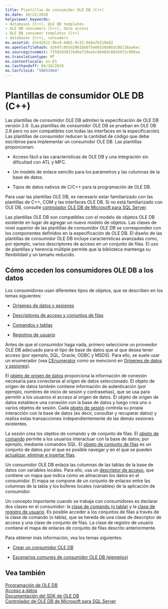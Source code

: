 ```yaml
---
title: Plantillas de consumidor OLE DB (C++)
ms.date: 10/22/2018
helpviewer_keywords:
- databases [C++], OLE DB templates
- OLE DB consumers [C++], data access
- OLE DB consumer templates [C++]
- databases [C++], consumers
ms.assetid: d3e42612-0bc0-4d65-9c32-0e8a7b219e82
ms.openlocfilehash: d2697c955d2063bb075e06536b083c0b138aa4ac
ms.sourcegitcommit: 72583d30170d6ef29ea5c6848dc00169f2c909aa
ms.translationtype: MT
ms.contentlocale: es-ES
ms.lasthandoff: 04/18/2019
ms.locfileid: "59031964"
---
```

# <a name="ole-db-consumer-templates-c"></a>Plantillas de consumidor OLE DB (C++)

Las plantillas de consumidor OLE DB admiten la especificación de OLE DB versión 2.6. (Las plantillas de consumidor OLE DB se prueban en OLE DB 2.6 pero no son compatibles con todas las interfaces en la especificación). Las plantillas de consumidor reducen la cantidad de código que debe escribirse para implementar un consumidor OLE DB. Las plantillas proporcionan:

- Acceso fácil a las características de OLE DB y una integración sin dificultad con ATL y MFC.

- Un modelo de enlace sencillo para los parámetros y las columnas de la base de datos.

- Tipos de datos nativos de C/C++ para la programación de OLE DB.

Para usar las plantillas OLE DB, es necesario estar familiarizado con las plantillas de C++, COM y las interfaces OLE DB. Si no está familiarizado con OLE DB, consulte [controlador OLE DB de Microsoft para SQL Server](/sql/connect/oledb/oledb-driver-for-sql-server).

Las plantillas OLE DB son compatibles con el modelo de objetos OLE DB existente en lugar de agregar un nuevo modelo de objetos. Las clases de nivel superior de las plantillas de consumidor OLE DB se corresponden con los componentes definidos en la especificación de OLE DB. El diseño de las plantillas de consumidor OLE DB incluye características avanzadas como, por ejemplo, varios descriptores de acceso en un conjunto de filas. El uso de plantillas y herencia múltiple permite que la biblioteca mantenga su flexibilidad y un tamaño reducido.

## <a name="how-ole-db-consumers-access-data"></a>Cómo acceden los consumidores OLE DB a los datos

Los consumidores usan diferentes tipos de objetos, que se describen en los temas siguientes:

- [Orígenes de datos y sesiones](../../data/oledb/data-sources-and-sessions.md)

- [Descriptores de acceso y conjuntos de filas](../../data/oledb/accessors-and-rowsets.md)

- [Comandos y tablas](../../data/oledb/commands-and-tables.md)

- [Registros de usuario](../../data/oledb/user-records.md)

Antes de que el consumidor haga nada, primero seleccione un proveedor OLE DB adecuado para el tipo de base de datos que al que desea tener acceso (por ejemplo, SQL, Oracle, ODBC y MSDS). Para ello, se suele usar un enumerador (vea [CEnumerator](../../data/oledb/cenumerator-class.md) como se mencionó en [Orígenes de datos y sesiones](../../data/oledb/data-sources-and-sessions.md)).

El [objeto de origen de datos](../../data/oledb/data-sources-and-sessions.md) proporciona la información de conexión necesaria para conectarse al origen de datos seleccionado. El objeto de origen de datos también contiene información de autenticación (por ejemplo, nombres de inicio de sesión y contraseñas), que se usa para permitir a los usuarios el acceso al origen de datos. El objeto de origen de datos establece una conexión con la base de datos y luego crea uno o varios objetos de sesión. Cada [objeto de sesión](../../data/oledb/data-sources-and-sessions.md) controla su propia interacción con la base de datos (es decir, consultar y recuperar datos) y realiza estas transacciones independientemente de las demás sesiones existentes.

La sesión crea los objetos de comando y de conjunto de filas. El [objeto de comando](../../data/oledb/commands-and-tables.md) permite a los usuarios interactuar con la base de datos; por ejemplo, mediante comandos SQL. El [objeto de conjunto de filas](../../data/oledb/accessors-and-rowsets.md) es un conjunto de datos por el que es posible navegar y en el que se pueden [actualizar, eliminar e insertar filas](../../data/oledb/updating-rowsets.md).

Un consumidor OLE DB enlaza las columnas de las tablas de la base de datos con variables locales. Para ello, usa un [descriptor de acceso](../../data/oledb/accessors-and-rowsets.md), que contiene un mapa que indica cómo se almacenan los datos en el consumidor. El mapa se compone de un conjunto de enlaces entre las columnas de la tabla y los búferes locales (variables) de la aplicación de consumidor.

Un concepto importante cuando se trabaja con consumidores es declarar dos clases en el consumidor: la [clase de comando (o tabla)](../../data/oledb/commands-and-tables.md) y la [clase de registro de usuario](../../data/oledb/user-records.md). Es posible acceder a los conjuntos de filas a través de la clase de comando (o tabla), que se hereda de una clase de descriptor de acceso y una clase de conjunto de filas. La clase de registro de usuario contiene el mapa de enlaces de conjunto de filas descrito anteriormente.

Para obtener más información, vea los temas siguientes:

- [Crear un consumidor OLE DB](../../data/oledb/creating-an-ole-db-consumer.md)

- [Escenarios comunes de consumidor OLE DB (ejemplos)](../../data/oledb/working-with-ole-db-consumer-templates.md)

## <a name="see-also"></a>Vea también

[Programación de OLE DB](../../data/oledb/ole-db-programming.md)<br/>
[Acceso a datos](../data-access-in-cpp.md)<br/>
[Documentación del SDK de OLE DB](/previous-versions/windows/desktop/ms722784(v=vs.85))<br/>
[Controlador de OLE DB de Microsoft para SQL Server](/sql/connect/oledb/oledb-driver-for-sql-server)
